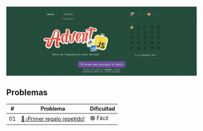 !["HERO"](/assets/images/adventjs.webp)

## Problemas

| #   | Problema                    | Dificultad |
| --- | --------------------------- | ---------- |
| 01  | [🎁 ¡Primer regalo repetido!](./01/README.md) | 🟢 Fácil   |

